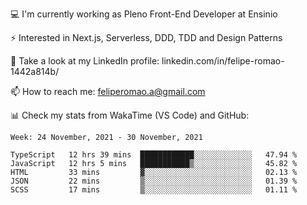 💻 I'm currently working as Pleno Front-End Developer at Ensinio

⚡ Interested in Next.js, Serverless, DDD, TDD and Design Patterns

👥 Take a look at my LinkedIn profile: linkedin.com/in/felipe-romao-1442a814b/

📫 How to reach me: feliperomao.a@gmail.com

📊 Check my stats from WakaTime (VS Code) and GitHub:

<!--START_SECTION:waka-->
```text
Week: 24 November, 2021 - 30 November, 2021

TypeScript   12 hrs 39 mins  ████████████░░░░░░░░░░░░░   47.94 % 
JavaScript   12 hrs 5 mins   ███████████▒░░░░░░░░░░░░░   45.82 % 
HTML         33 mins         ▓░░░░░░░░░░░░░░░░░░░░░░░░   02.13 % 
JSON         22 mins         ▒░░░░░░░░░░░░░░░░░░░░░░░░   01.39 % 
SCSS         17 mins         ▒░░░░░░░░░░░░░░░░░░░░░░░░   01.11 % 
```
<!--END_SECTION:waka-->
